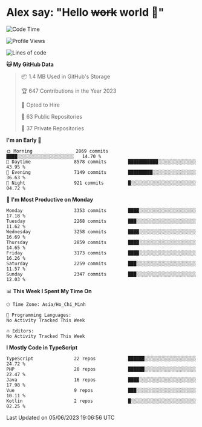 # Alex say: "Hello ~~work~~ world 🐾"

<!--START_SECTION:waka-->
![Code Time](http://img.shields.io/badge/Code%20Time-839%20hrs%205%20mins-blue)

![Profile Views](http://img.shields.io/badge/Profile%20Views-2-blue)

![Lines of code](https://img.shields.io/badge/From%20Hello%20World%20I%27ve%20Written-41.0%20million%20lines%20of%20code-blue)

**🐱 My GitHub Data** 

> 📦 1.4 MB Used in GitHub's Storage 
 > 
> 🏆 647 Contributions in the Year 2023
 > 
> 💼 Opted to Hire
 > 
> 📜 63 Public Repositories 
 > 
> 🔑 37 Private Repositories 
 > 
**I'm an Early 🐤** 

```text
🌞 Morning                2869 commits        ████░░░░░░░░░░░░░░░░░░░░░   14.70 % 
🌆 Daytime                8578 commits        ███████████░░░░░░░░░░░░░░   43.95 % 
🌃 Evening                7149 commits        █████████░░░░░░░░░░░░░░░░   36.63 % 
🌙 Night                  921 commits         █░░░░░░░░░░░░░░░░░░░░░░░░   04.72 % 
```
📅 **I'm Most Productive on Monday** 

```text
Monday                   3353 commits        ████░░░░░░░░░░░░░░░░░░░░░   17.18 % 
Tuesday                  2268 commits        ███░░░░░░░░░░░░░░░░░░░░░░   11.62 % 
Wednesday                3258 commits        ████░░░░░░░░░░░░░░░░░░░░░   16.69 % 
Thursday                 2859 commits        ████░░░░░░░░░░░░░░░░░░░░░   14.65 % 
Friday                   3173 commits        ████░░░░░░░░░░░░░░░░░░░░░   16.26 % 
Saturday                 2259 commits        ███░░░░░░░░░░░░░░░░░░░░░░   11.57 % 
Sunday                   2347 commits        ███░░░░░░░░░░░░░░░░░░░░░░   12.03 % 
```


📊 **This Week I Spent My Time On** 

```text
🕑︎ Time Zone: Asia/Ho_Chi_Minh

💬 Programming Languages: 
No Activity Tracked This Week

🔥 Editors: 
No Activity Tracked This Week
```

**I Mostly Code in TypeScript** 

```text
TypeScript               22 repos            ██████░░░░░░░░░░░░░░░░░░░   24.72 % 
PHP                      20 repos            ██████░░░░░░░░░░░░░░░░░░░   22.47 % 
Java                     16 repos            ████░░░░░░░░░░░░░░░░░░░░░   17.98 % 
Vue                      9 repos             ███░░░░░░░░░░░░░░░░░░░░░░   10.11 % 
Kotlin                   2 repos             █░░░░░░░░░░░░░░░░░░░░░░░░   02.25 % 
```




 Last Updated on 05/06/2023 19:06:56 UTC
<!--END_SECTION:waka-->
